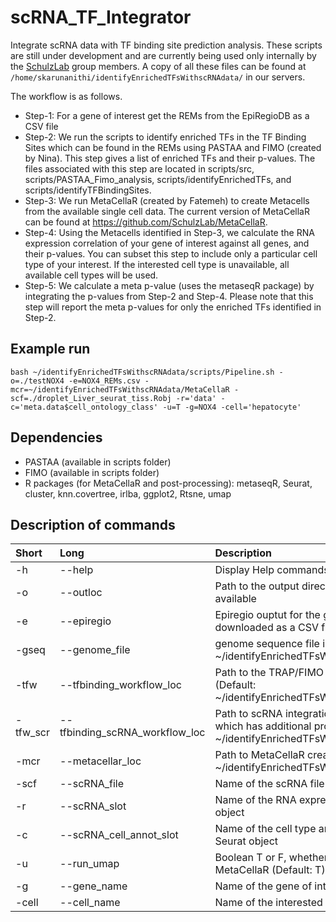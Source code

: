 # scRNA_TF_Integrator
Integrate scRNA data with TF binding site prediction analysis. These scripts are still under development and are currently being used only internally by the [SchulzLab](https://schulzlab.github.io/) group members. A copy of all these files can be found at ```/home/skarunanithi/identifyEnrichedTFsWithscRNAdata/``` in our servers.

The workflow is as follows.

 - Step-1: For a gene of interest get the REMs from the EpiRegioDB as a CSV file
 - Step-2: We run the scripts to identify enriched TFs in the TF Binding Sites which can be found in the REMs using PASTAA and FIMO (created by Nina). This step gives a list of enriched TFs and their p-values. The files associated with this step are located in scripts/src, scripts/PASTAA_Fimo_analysis, scripts/identifyEnrichedTFs, and scripts/identifyTFBindingSites.
 - Step-3: We run MetaCellaR (created by Fatemeh) to create Metacells from the available single cell data. The current version of MetaCellaR can be found at https://github.com/SchulzLab/MetaCellaR.
 - Step-4: Using the Metacells identified in Step-3, we calculate the RNA expression correlation of your gene of interest against all genes, and their p-values. You can subset this step to include only a particular cell type of your interest. If the interested cell type is unavailable, all available cell types will be used.
 - Step-5: We calculate a meta p-value (uses the metaseqR package) by integrating the p-values from Step-2 and Step-4. Please note that this step will report the meta p-values for only the enriched TFs identified in Step-2.

## Example run

```bash ~/identifyEnrichedTFsWithscRNAdata/scripts/Pipeline.sh -o=./testNOX4 -e=NOX4_REMs.csv -mcr=~/identifyEnrichedTFsWithscRNAdata/MetaCellaR -scf=./droplet_Liver_seurat_tiss.Robj -r='data' -c='meta.data$cell_ontology_class' -u=T -g=NOX4 -cell='hepatocyte'```

## Dependencies

- PASTAA (available in scripts folder)
- FIMO (available in scripts folder)
- R packages (for MetaCellaR and post-processing): metaseqR, Seurat, cluster, knn.covertree, irlba, ggplot2, Rtsne, umap

## Description of commands


| Short        | Long           | Description  |
|:-------------|:-------------|:-----|
| -h | --help | Display Help commands |
| -o | --outloc |Path to the output directory (will be created if not available|
|-e|--epiregio | Epiregio ouptut for the gene of your interest downloaded as a CSV file |
|-gseq | --genome_file | genome sequence file in FASTA format (Default: ~/identifyEnrichedTFsWithscRNAdata/scripts/hg38.fa) |
|-tfw | --tfbinding_workflow_loc | Path to the TRAP/FIMO workflow created by Nina (Default: ~/identifyEnrichedTFsWithscRNAdata/scripts)|
|-tfw_scr | --tfbinding_scRNA_workflow_loc | Path to scRNA integration pipeline created by Siva, which has additional processing scripts (Default: ~/identifyEnrichedTFsWithscRNAdata/scripts)|
|-mcr | --metacellar_loc | Path to MetaCellaR created by Fatemeh (Default: ~/identifyEnrichedTFsWithscRNAdata/MetaCellaR)|
|-scf | --scRNA_file | Name of the scRNA file containing a Seurat object|
|-r | --scRNA_slot | Name of the RNA expression data slot in the Seurat object|
|-c | --scRNA_cell_annot_slot | Name of the cell type annotation data slot in the Seurat object|
|-u | --run_umap | Boolean T or F, whether to run UMAP as part of MetaCellaR (Default: T)|
|-g | --gene_name | Name of the gene of interest (Eg. NOX4)|
|-cell | --cell_name | Name of the interested cell type (if any; Default: None)|
